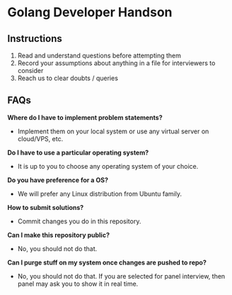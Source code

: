 # Golang Developer Handson

## Instructions

1. Read and understand questions before attempting them
2. Record your assumptions about anything in a file for interviewers to consider
3. Reach us to clear doubts / queries

## FAQs

**Where do I have to implement problem statements?**
- Implement them on your local system or use any virtual server on cloud/VPS, etc.

**Do I have to use a particular operating system?**
- It is up to you to choose any operating system of your choice.

**Do you have preference for a OS?**
- We will prefer any Linux distribution from Ubuntu family.

**How to submit solutions?**
- Commit changes you do in this repository.

**Can I make this repository public?**
- No, you should not do that.

**Can I purge stuff on my system once changes are pushed to repo?**
- No, you should not do that.  If you are selected for panel interview, then panel may ask you to show it in real time.
